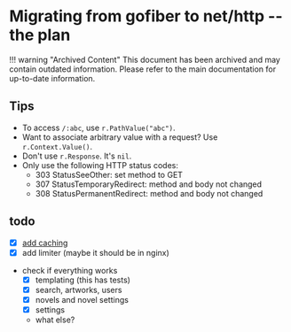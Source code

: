 # Migrating from gofiber to net/http -- the plan

!!! warning "Archived Content"
    This document has been archived and may contain outdated information. Please refer to the main documentation for up-to-date information.

## Tips

- To access `/:abc`, use `r.PathValue("abc")`.
- Want to associate arbitrary value with a request? Use `r.Context.Value()`.
- Don't use `r.Response`. It's `nil`.
- Only use the following HTTP status codes:
  - 303 StatusSeeOther: set method to GET
  - 307 StatusTemporaryRedirect: method and body not changed
  - 308 StatusPermanentRedirect: method and body not changed

## todo

- [x] [add caching](../features/caching.md)
- [x] add limiter (maybe it should be in nginx)
- check if everything works
  - [x] templating (this has tests)
  - [x] search, artworks, users
  - [x] novels and novel settings
  - [x] settings
  - what else?
